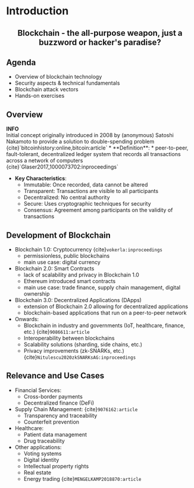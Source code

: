 # Introduction

<h2 style="text-align: center">
Blockchain - the all-purpose weapon, just a buzzword or hacker's paradise?
</h2>

## Agenda

* Overview of blockchain technology
* Security aspects & technical fundamentals
* Blockchain attack vectors
* Hands-on exercises

## Overview

<div class="alert alert-info"><b>INFO</b><br />
Initial concept originally introduced in 2008 by (anonymous) Satoshi Nakamoto to provide a solution to double-spending problem {cite}`bitcoinhistory:online,bitcoin:article`
* **Definition**:
  * peer-to-peer, fault-tolerant, decentralized ledger system that records all transactions across a network of computers {cite}`Glaser2017_1000073702:inproceedings`
</div>

* **Key Characteristics**:
  * Immutable: Once recorded, data cannot be altered
  * Transparent: Transactions are visible to all participants
  * Decentralized: No central authority
  * Secure: Uses cryptographic techniques for security
  * Consensus: Agreement among participants on the validity of transactions

## Development of Blockchain

* Blockchain 1.0: Cryptocurrency {cite}`vokerla:inproceedings`
  * permissionless, public blockchains
  * main use case: digital currency
* Blockchain 2.0: Smart Contracts
  * lack of scalability and privacy in Blockchain 1.0
  * Ethereum introduced smart contracts
  * main use case: trade finance, supply chain management, digital ownership
* Blockchain 3.0: Decentralized Applications (DApps)
  * extension of Blockchain 2.0 allowing for decentralized applications
  * blockchain-based applications that run on a peer-to-peer network
* Onwards:
  * Blockchain in industry and governments (IoT, healthcare, finance, etc.) {cite}`9086611:article`
  * Interoperability between blockchains 
  * Scalability solutions (sharding, side chains, etc.)
  * Privacy improvements (zk-SNARKs, etc.) {cite}`Nitulescu2020zkSNARKsAG:inproceedings`

  
## Relevance and Use Cases
* Financial Services:
  * Cross-border payments
  * Decentralized finance (DeFi)
* Supply Chain Management: {cite}`9076162:article`
  * Transparency and traceability
  * Counterfeit prevention
* Healthcare:
  * Patient data management
  * Drug traceability
* Other applications:
  * Voting systems
  * Digital identity
  * Intellectual property rights
  * Real estate
  * Energy trading {cite}`MENGELKAMP2018870:article`








